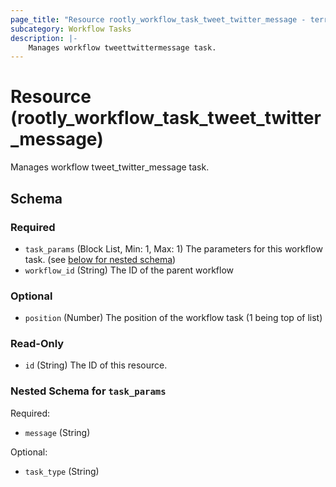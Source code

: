 ```yaml
---
page_title: "Resource rootly_workflow_task_tweet_twitter_message - terraform-provider-rootly"
subcategory: Workflow Tasks
description: |-
    Manages workflow tweettwittermessage task.
---
```


# Resource (rootly_workflow_task_tweet_twitter_message)

Manages workflow tweet_twitter_message task.

<!-- schema generated by tfplugindocs -->
## Schema

### Required

- `task_params` (Block List, Min: 1, Max: 1) The parameters for this workflow task. (see [below for nested schema](#nestedblock--task_params))
- `workflow_id` (String) The ID of the parent workflow

### Optional

- `position` (Number) The position of the workflow task (1 being top of list)

### Read-Only

- `id` (String) The ID of this resource.

<a id="nestedblock--task_params"></a>
### Nested Schema for `task_params`

Required:

- `message` (String)

Optional:

- `task_type` (String)
